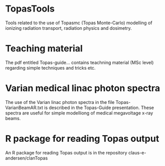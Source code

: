 # TopasTools
Tools related to the use of Topasmc (Topas Monte-Carlo) modelling of ionizing radiation transport, radiation physics and dosimetry.

# Teaching material
The pdf entitled Topas-guide... contains teachning material (MSc level) regarding simple techniques and tricks etc.  

# Varian medical linac photon spectra
The use of the Varian linac photon spectra in the file Topas-VarianBeamAR.txt is described in the Topas-Guide presentation.
These spectra are useful for simple modelliong of medical megavoltage x-ray beams. 

# R package for reading Topas output
An R package for reading Topas output is in the repository claus-e-andersen/clanTopas
